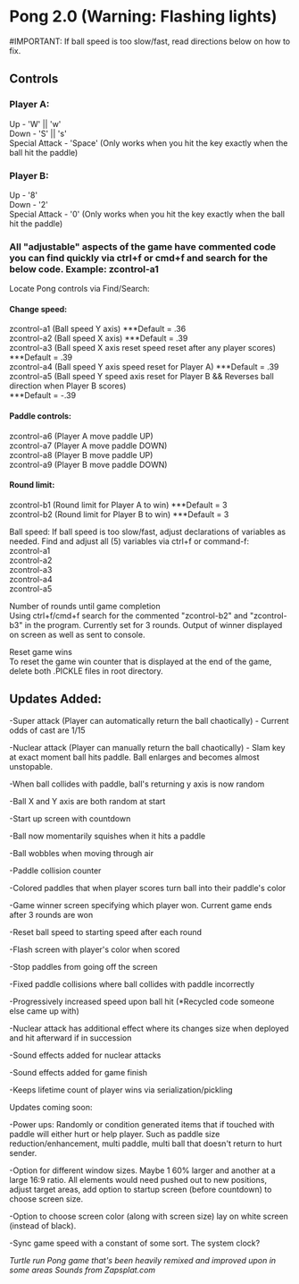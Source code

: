 # Pong 2.0 (Warning: Flashing lights)

#IMPORTANT: If ball speed is too slow/fast, read directions below on how to fix.

## Controls
### Player A:

Up - 'W' || 'w' <br />
Down - 'S' || 's' <br />
Special Attack - 'Space' (Only works when you hit the key exactly when the ball hit the paddle) <br />

### Player B:

Up - '8' <br />
Down - '2' <br />
Special Attack - '0' (Only works when you hit the key exactly when the ball hit the paddle) <br />

### All "adjustable" aspects of the game have commented code you can find quickly via ctrl+f or cmd+f and search for the below code. Example: zcontrol-a1

Locate Pong controls via Find/Search: <br />
#### Change speed:
zcontrol-a1  (Ball speed Y axis)
***Default = .36 <br />
zcontrol-a2  (Ball speed X axis)
***Default = .39 <br />
zcontrol-a3  (Ball speed X axis reset speed reset after any player scores)  
***Default = .39 <br />
zcontrol-a4  (Ball speed Y axis speed reset for Player A) 
***Default = .39 <br />
zcontrol-a5  (Ball speed Y speed axis reset for Player B && Reverses ball direction when Player B scores)  
***Default = -.39 <br />

#### Paddle controls:
zcontrol-a6  (Player A move paddle UP) <br />
zcontrol-a7  (Player A move paddle DOWN) <br />
zcontrol-a8  (Player B move paddle UP) <br />
zcontrol-a9  (Player B move paddle DOWN) <br />
#### Round limit:
zcontrol-b1  (Round limit for Player A to win) ***Default = 3 <br />
zcontrol-b2  (Round limit for Player B to win) ***Default = 3 <br />

Ball speed:
If ball speed is too slow/fast, adjust declarations of variables as needed.
Find and adjust all (5) variables via ctrl+f or command-f: <br/>
zcontrol-a1 <br />
zcontrol-a2  <br />
zcontrol-a3 <br />
zcontrol-a4 <br />
zcontrol-a5 <br />

Number of rounds until game completion <br />
Using ctrl+f/cmd+f search for the commented "zcontrol-b2" and "zcontrol-b3" in the program. Currently set for 3 rounds. Output of winner displayed on screen as well as sent to console.

Reset game wins <br />
To reset the game win counter that is displayed at the end of the game, delete both .PICKLE files in root directory. 

## Updates Added: <br />

-Super attack (Player can automatically return the ball chaotically) - Current odds of cast are 1/15 <br />

-Nuclear attack (Player can manually return the ball chaotically) - Slam key at exact moment ball hits paddle. Ball enlarges and becomes almost unstopable. <br />

-When ball collides with paddle, ball's returning y axis is now random

-Ball X and Y axis are both random at start

-Start up screen with countdown

-Ball now momentarily squishes when it hits a paddle

-Ball wobbles when moving through air

-Paddle collision counter

-Colored paddles that when player scores turn ball into their paddle's color

-Game winner screen specifying which player won. Current  game ends after 3 rounds are won

-Reset ball speed to starting speed after each round

-Flash screen with player's color when scored

-Stop paddles from going off the screen

-Fixed paddle collisions where ball collides with paddle incorrectly

-Progressively increased speed upon ball hit (*Recycled code someone else came up with)

-Nuclear attack has additional effect where its changes size when deployed and hit afterward if in succession

-Sound effects added for nuclear attacks

-Sound effects added for game finish

-Keeps lifetime count of player wins via serialization/pickling

Updates coming soon:

-Power ups: Randomly or condition generated items that if touched with paddle will either hurt or help player. Such as paddle   size reduction/enhancement, multi paddle, multi ball that doesn't return to hurt sender.

-Option for different window sizes. Maybe 1 60% larger and another at a large 16:9 ratio. All elements would need pushed out to new positions, adjust target areas, add option to startup screen (before countdown) to choose screen size.

-Option to choose screen color (along with screen size) lay on white screen (instead of black).

-Sync game speed with a constant of some sort. The system clock?


*Turtle run Pong game that's been heavily remixed and improved upon in some areas*
*Sounds from Zapsplat.com*
